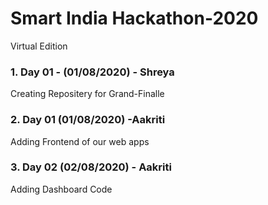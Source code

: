 # Smart India Hackathon-2020
Virtual Edition

### 1. Day 01 - (01/08/2020) - Shreya
Creating Repositery for Grand-Finalle


### 2. Day 01 (01/08/2020) -Aakriti
Adding Frontend of our web apps

### 3. Day 02 (02/08/2020) - Aakriti
Adding Dashboard Code